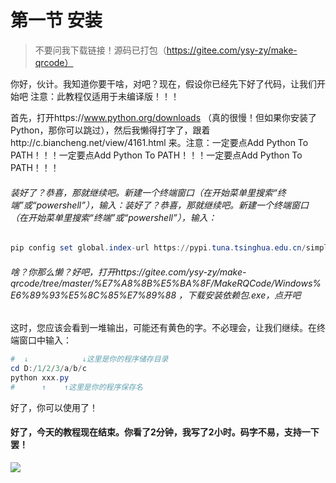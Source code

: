 # 第一节 安装
> 不要问我下载链接！源码已打包（https://gitee.com/ysy-zy/make-qrcode）

你好，伙计。我知道你要干啥，对吧？现在，假设你已经先下好了代码，让我们开始吧 注意：此教程仅适用于未编译版！！！

首先，打开https://www.python.org/downloads （真的很慢！但如果你安装了Python，那你可以跳过），然后我懒得打字了，跟着http://c.biancheng.net/view/4161.html 来。注意：一定要点Add Python To PATH！！！一定要点Add Python To PATH！！！一定要点Add Python To PATH！！！

###### 装好了？恭喜，那就继续吧。新建一个终端窗口（在开始菜单里搜索“终端”或“powershell”），输入：装好了？恭喜，那就继续吧。新建一个终端窗口（在开始菜单里搜索“终端”或“powershell”），输入：
```powershell
pip config set global.index-url https://pypi.tuna.tsinghua.edu.cn/simple & pip install pillow & pip install qrcode & pip install image
```

###### 啥？你那么懒？好吧，打开https://gitee.com/ysy-zy/make-qrcode/tree/master/%E7%A8%8B%E5%BA%8F/MakeRQCode/Windows%E6%89%93%E5%8C%85%E7%89%88 ，下载安装依赖包.exe，点开吧

这时，您应该会看到一堆输出，可能还有黄色的字。不必理会，让我们继续。在终端窗口中输入：
```powershell
#  ↓            ↓这里是你的程序储存目录
cd D:/1/2/3/a/b/c
python xxx.py
#      ↑    ↑这里是你的程序保存名
```
好了，你可以使用了！
#### 好了，今天的教程现在结束。你看了2分钟，我写了2小时。码字不易，支持一下罢！
[![](https://docs.lightgroup.top/1.jpg)](https://docs.lightgroup.top/1.jpg)
